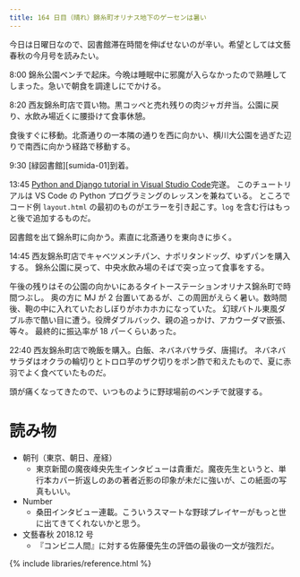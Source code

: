 ```yaml
---
title: 164 日目（晴れ）錦糸町オリナス地下のゲーセンは暑い
---
```


今日は日曜日なので、図書館滞在時間を伸ばせないのが辛い。希望としては文藝春秋の今月号を読みたい。

8:00 錦糸公園ベンチで起床。今晩は睡眠中に邪魔が入らなかったので熟睡してしまった。急いで朝食を調達しにでかける。

8:20 西友錦糸町店で買い物。黒コッペと売れ残りの肉ジャガ弁当。公園に戻り、水飲み場近くに腰掛けて食事休憩。

食後すぐに移動。北斎通りの一本隣の通りを西に向かい、横川大公園を過ぎた辺りで南西に向かう経路で移動する。

9:30 [緑図書館][sumida-01]到着。

13:45 [Python and Django tutorial in Visual Studio Code](https://code.visualstudio.com/docs/python/tutorial-django)完遂。
このチュートリアルは VS Code の Python プログラミングのレッスンを兼ねている。
ところでコード例 `layout.html` の最初のものがエラーを引き起こす。`log` を含む行はもっと後で追加するものだ。

図書館を出て錦糸町に向かう。素直に北斎通りを東向きに歩く。

14:45 西友錦糸町店でキャベツメンチパン、ナポリタンドッグ、ゆずパンを購入する。
錦糸公園に戻って、中央水飲み場のそばで突っ立って食事をする。

午後の残りはその公園の向かいにあるタイトーステーションオリナス錦糸町で時間つぶし。
奥の方に MJ が 2 台置いてあるが、この周囲がえらく暑い。数時間後、鞄の中に入れていたおしぼりがホカホカになっていた。
幻球バトル東風ダブル赤で酷い目に遭う。役牌ダブルバック、親の追っかけ、アカウーダマ嵌張、等々。
最終的に振込率が 18 パーくらいあった。

22:40 西友錦糸町店で晩飯を購入。白飯、ネバネバサラダ、唐揚げ。
ネバネバサラダはオクラの輪切りとトロロ芋のザク切りをポン酢で和えたもので、夏に赤羽でよく食べていたものだ。

頭が痛くなってきたので、いつものように野球場前のベンチで就寝する。

# 読み物

* 朝刊（東京、朝日、産経）
  * 東京新聞の魔夜峰央先生インタビューは貴重だ。魔夜先生というと、単行本カバー折返しのあの著者近影の印象が未だに強いが、この紙面の写真もいい。
* Number
  * 桑田インタビュー連載。こういうスマートな野球プレイヤーがもっと世に出てきてくれないかと思う。
* 文藝春秋 2018.12 号
  * 『コンビニ人間』に対する佐藤優先生の評価の最後の一文が強烈だ。

{% include libraries/reference.html %}
